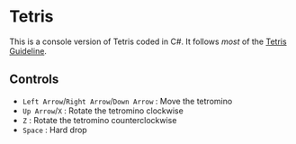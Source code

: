 # Tetris

This is a console version of Tetris coded in C#.
It follows *most* of the [Tetris Guideline](https://tetris.fandom.com/wiki/Tetris_Guideline).

## Controls

- `Left Arrow`/`Right Arrow`/`Down Arrow` : Move the tetromino
- `Up Arrow`/`X` : Rotate the tetromino clockwise
- `Z` : Rotate the tetromino counterclockwise
- `Space` : Hard drop